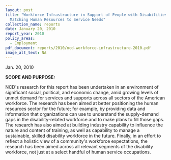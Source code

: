 ```yaml
---
layout: post
title: "Workforce Infrastructure in Support of People with Disabilities:
  Matching Human Resources to Service Needs"
collection_name: reports
date: January 20, 2010
report_year: 2010
policy_areas:
  - Employment
pdf_document: reports/2010/ncd-workforce-infrastructure-2010.pdf
image_alt_text: NA
---
```

J﻿an. 20, 2010

**S﻿COPE AND PURPOSE:**

NCD's research for this report has been undertaken in an environment of significant social, political, and economic change, amid growing levels of unmet demand for services and supports across all sectors of the American workforce. The research has been aimed at better positioning the human resources sector for the future; for example, by providing data and information that organizations can use to understand the supply-demand gaps in the disability-related workforce and to make plans to fill those gaps. The research has also aimed at building industry capability to influence the nature and content of training, as well as capability to manage a sustainable, skilled disability workforce in the future. Finally, in an effort to reflect a holistic view of a community's workforce expectations, the research has been aimed across all relevant segments of the disability workforce, not just at a select handful of human service occupations.